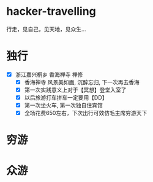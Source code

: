 # hacker-travelling
行走，见自己，见天地，见众生...
# 独行
- [x] 浙江嘉兴桐乡 香海禅寺 禅修
  - [x] 香海禅寺 风景美如画, 沉醉忘归, 下一次再去香海
  - [x] 第一次实践意义上对于【冥想】登堂入室了
  - [x] 以后旅游打车拼车一定要用【DD】
  - [x] 第一次坐火车, 第一次独自住宾馆
  - [x] 全场花费650左右，下次出行可效仿毛主席穷游天下     
# 穷游
# 众游
